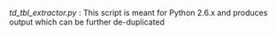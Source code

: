 *td_tbl_extractor.py* : This script is meant for Python 2.6.x and produces output which can be further de-duplicated
